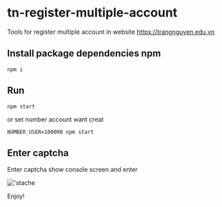 # tn-register-multiple-account
Tools for register multiple account in website https://trangnguyen.edu.vn

## Install package dependencies npm

`npm i`

## Run

`npm start`

or set number account want creat

`NUMBER_USER=100000 npm start`

## Enter captcha

Enter captcha show console screen and enter

!['stache](https://github.com/viet-tools/tn-register-multiple-account/blob/master/Screenshot.png?raw=true)

Enjoy!
